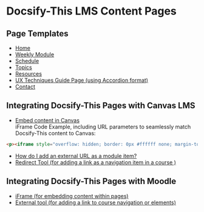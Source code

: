 # Docsify-This LMS Content Pages

## Page Templates

*   [Home](home.md)
*   [Weekly Module](module-01.md)
*   [Schedule](schedule.md)
*   [Topics](topics.md)
*   [Resources](resources.md)
*   [UX Techniques Guide Page (using Accordion format)](ux-techniques-guide.md)
*   [Contact](contact.md)

## Integrating Docsify-This Pages with Canvas LMS

* [Embed content in Canvas](https://www.howtocanvas.com/create-amazing-pages-in-canvas/embedding-content)  
iFrame Code Example, including URL parameters to seamlessly match Docsify-This content to Canvas:  
```html
<p><iframe style="overflow: hidden; border: 0px #ffffff none; margin-top: -26px; background: #ffffff;" src="https://docsify-this.net?basePath=https://raw.githubusercontent.com/paulhibbitts/cmpt-363-222-pages-demo/main&homepage=home.md&font-family=Lato%20Extended,%20Lato,Helvetica%20Neue,%20Helvetica,%20Arial,%20sans-serif&font-size=1&hide-credits=true" width="800px" height="1400px" allowfullscreen="allowfullscreen"></iframe></p>
```

* [How do I add an external URL as a module item?](https://community.canvaslms.com/t5/Instructor-Guide/How-do-I-add-an-external-URL-as-a-module-item/ta-p/967)
* [Redirect Tool (for adding a link as a navigation item in a course )](https://www.eduappcenter.com/apps/63?filter_text=#.X3uex2hKiM8)

## Integrating Docsify-This Pages with Moodle

* [iFrame (for embedding content within pages)](https://docs.moodle.org/401/en/Iframe)
* [External tool (for adding a link to course navigation or elements)](https://docs.moodle.org/401/en/External_tool)